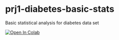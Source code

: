 # prj1-diabetes-basic-stats
Basic statistical analysis for diabetes data set


[![Open In Colab](https://colab.research.google.com/assets/colab-badge.svg)](https://github.com/glaiml/prj1-diabetes-basic-stats/blob/master/Diabetes-Prj.ipynb)
